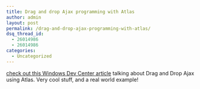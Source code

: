 ```yaml
---
title: Drag and drop Ajax programming with Atlas
author: admin
layout: post
permalink: /drag-and-drop-ajax-programming-with-atlas/
dsq_thread_id:
  - 26014986
  - 26014986
categories:
  - Uncategorized
---
```

[check out this Windows Dev Center article][1] talking about Drag and Drop Ajax using Atlas. Very cool stuff, and a real world example!

 [1]: http://www.windowsdevcenter.com/pub/a/windows/2006/08/01/drag-and-drop-ajax-programming-with-atlas.html